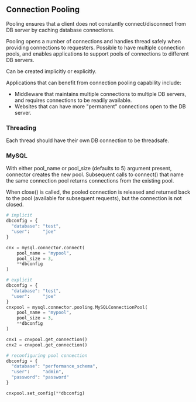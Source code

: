 ## Connection Pooling

Pooling ensures that a client does not constantly connect/disconnect from DB server by caching database connections.

Pooling opens a number of connections and handles thread safely when providing connections to requesters. Possible to have multiple connection pools, and enables applications to support pools of connections to different DB servers.

Can be created implicitly or explicitly.

Applications that can benefit from connection pooling capability include:

- Middleware that maintains multiple connections to multiple DB servers, and requires connections to be readily available.
- Websites that can have more "permanent" connections open to the DB server.

### Threading

Each thread should have their own DB connection to be threadsafe.

### MySQL

With either pool_name or pool_size (defaults to 5) argument present, connector creates the new pool. Subsequent calls to connect() that name the same connection pool returns connections from the existing pool.

When close() is called, the pooled connection is released and returned back to the pool (available for subsequent requests), but the connection is not closed.

```py
# implicit
dbconfig = {
  "database": "test",
  "user":     "joe"
}

cnx = mysql.connector.connect(
    pool_name = "mypool",
    pool_size = 3,
    **dbconfig
)
```

```py
# explicit
dbconfig = {
  "database": "test",
  "user":     "joe"
}
cnxpool = mysql.connector.pooling.MySQLConnectionPool(
    pool_name = "mypool",
    pool_size = 3,
    **dbconfig
)

cnx1 = cnxpool.get_connection()
cnx2 = cnxpool.get_connection()

# reconfiguring pool connection
dbconfig = {
  "database": "performance_schema",
  "user":     "admin",
  "password": "password"
}

cnxpool.set_config(**dbconfig)
```
